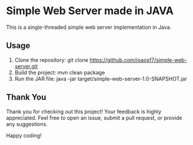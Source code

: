 # Simple Web Server made in JAVA

This is a single-threaded simple web server implementation in Java.

## Usage

1. Clone the repository:
   git clone https://github.com/joaosf7/simple-web-server.git<br>
3. Build the project:
   mvn clean package<br>
5. Run the JAR file:
   java -jar target/simple-web-server-1.0-SNAPSHOT.jar<br>

## Thank You

Thank you for checking out this project! Your feedback is highly appreciated. Feel free to open an issue, submit a pull request, or provide any suggestions.

Happy coding!
